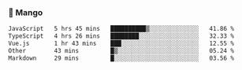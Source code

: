 ### 🥭 Mango

<!--START_SECTION:waka-->

```txt
JavaScript   5 hrs 45 mins   ██████████▒░░░░░░░░░░░░░░   41.86 %
TypeScript   4 hrs 26 mins   ████████░░░░░░░░░░░░░░░░░   32.33 %
Vue.js       1 hr 43 mins    ███░░░░░░░░░░░░░░░░░░░░░░   12.55 %
Other        43 mins         █▒░░░░░░░░░░░░░░░░░░░░░░░   05.24 %
Markdown     29 mins         █░░░░░░░░░░░░░░░░░░░░░░░░   03.56 %
```

<!--END_SECTION:waka-->
